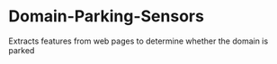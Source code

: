 # Domain-Parking-Sensors
Extracts features from web pages to determine whether the domain is parked
